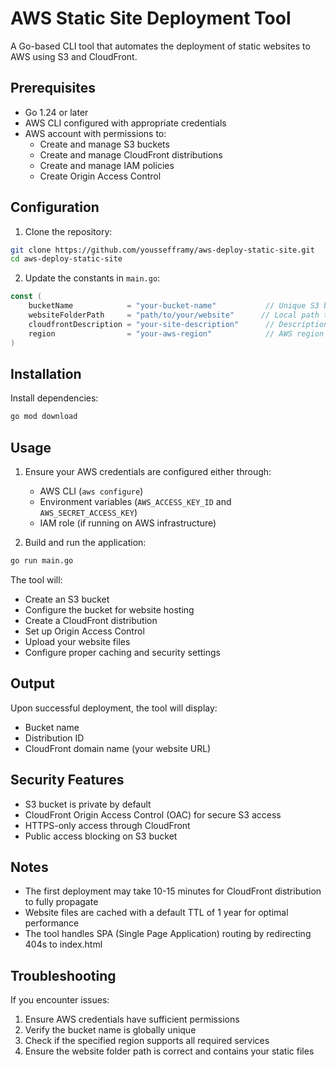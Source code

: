 # AWS Static Site Deployment Tool

A Go-based CLI tool that automates the deployment of static websites to AWS using S3 and CloudFront.

## Prerequisites

- Go 1.24 or later
- AWS CLI configured with appropriate credentials
- AWS account with permissions to:
  - Create and manage S3 buckets
  - Create and manage CloudFront distributions
  - Create and manage IAM policies
  - Create Origin Access Control

## Configuration

1. Clone the repository:

```bash
git clone https://github.com/youssefframy/aws-deploy-static-site.git
cd aws-deploy-static-site
```

2. Update the constants in `main.go`:

```go
const (
    bucketName            = "your-bucket-name"           // Unique S3 bucket name
    websiteFolderPath     = "path/to/your/website"      // Local path to your website files
    cloudfrontDescription = "your-site-description"      // Description for CloudFront distribution
    region                = "your-aws-region"            // AWS region (e.g., "us-east-1")
)
```

## Installation

Install dependencies:

```bash
go mod download
```

## Usage

1. Ensure your AWS credentials are configured either through:

   - AWS CLI (`aws configure`)
   - Environment variables (`AWS_ACCESS_KEY_ID` and `AWS_SECRET_ACCESS_KEY`)
   - IAM role (if running on AWS infrastructure)

2. Build and run the application:

```bash
go run main.go
```

The tool will:

- Create an S3 bucket
- Configure the bucket for website hosting
- Create a CloudFront distribution
- Set up Origin Access Control
- Upload your website files
- Configure proper caching and security settings

## Output

Upon successful deployment, the tool will display:

- Bucket name
- Distribution ID
- CloudFront domain name (your website URL)

## Security Features

- S3 bucket is private by default
- CloudFront Origin Access Control (OAC) for secure S3 access
- HTTPS-only access through CloudFront
- Public access blocking on S3 bucket

## Notes

- The first deployment may take 10-15 minutes for CloudFront distribution to fully propagate
- Website files are cached with a default TTL of 1 year for optimal performance
- The tool handles SPA (Single Page Application) routing by redirecting 404s to index.html

## Troubleshooting

If you encounter issues:

1. Ensure AWS credentials have sufficient permissions
2. Verify the bucket name is globally unique
3. Check if the specified region supports all required services
4. Ensure the website folder path is correct and contains your static files
